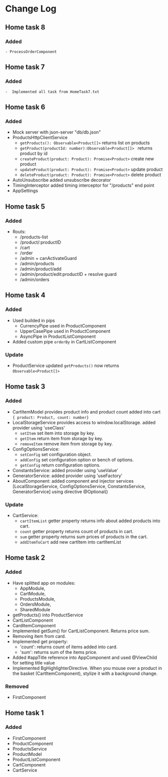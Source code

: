 # Change Log

## Home task 8
### Added
    - ProcessOrderComponent

## Home task 7
### Added
    -  Implemented all task from HomeTask7.txt

## Home task 6
### Added
- Mock server with json-server "db/db.json"
- ProductsHttpClientService
    - ```getProducts(): Observable<Product[]>``` returns list on products
    - ```getProduct(productId: number):Observable<Product[]> ``` returns product by id
    - ```createProduct(product: Product): Promise<Product>``` create new product
    - ```updateProduct(product: Product): Promise<Product>``` update product
    - ```deleteProduct(product: Product): Promise<Product>``` delete product
- AutoUnsubscribe added unsubscribe decorator 
- TimingInterceptor added timing interceptor for "/products" end point
- AppSettings

## Home task 5
### Added
-  Routs: 
    - /products-list
    - /product/:productID
    - /cart
    - /order
    - /admin + canActivateGuard
    - /admin/products
    - /admin/product/add
    - /admin/product/edit:productID + resolve guard
    - /admin/orders

## Home task 4
### Added
- Used builded in pips
    - CurrencyPipe used in ProductComponent
    - UpperCasePipe used in ProductComponent
    - AsyncPipe in ProductListComponent
- Added custom pipe ```orderBy``` in CartListComponent
### Update
-  ProductService updated ```getProducts()``` now returns ```Observable<Product[]>```

## Home task 3
### Added
- CartItemModel provides product info and product count added into cart 
    <br>``{ product: Product, count: number}``
- LocalStorageService provides access to window.localStorage. added provider using 'useClass'
    - ```setItem``` set item into storage by key.
    - ```getItem``` return item from storage by key.
    - ```removeItem``` remove item from storage by key.
- ConfigOptionsService: 
    - ```setConfig``` set configuration object.
    - ```addConfig``` set configuration option or bench of options.
    - ```getConfig``` return configuration options.
- ConstantsService: added provider using 'useValue'
- GeneratorService: added provider using 'useFactory'
- AboutComponent: added component and injector services [LocalStorageService, ConfigOptionsService, ConstantsService, GeneratorService] using directive @Optional()
### Update
- CartService:
    - ```cartItemList``` getter property returns info about added products into cart.
    - ```count``` getter property returns count of products in cart.
    - ```sum``` getter property returns sum prices of products in the cart.
    - ```addItemToCart``` add new cartItem into cartItemList


## Home task 2
### Added
- Have splitted app on modules:
    - AppModule, 
    - CartModule, 
    - ProductsModule, 
    - OrdersModule, 
    - SharedModule
- getProducts() into ProductService
- CartListComponent
- CardItemComponent
- Implemented getSum() for CartListComponent. Returns price sum.
- Removing item from card.
- Implemented get property:
    - 'count': returns count of items added into card.
    - 'sum': returns  sum of the items price.
- Added #appTitle reference into AppComponent and used @ViewChild for setting title value
- Implemented BgHighlighterDirective. When you mouse over a product in the basket (CartItemComponent), stylize it with a background change.
### Removed
- FirstComponent

## Home task 1
### Added
- FirstComponent
- ProductComponent
- ProductsService
- ProductModel
- ProductListComponent
- CartComponent
- CartService
